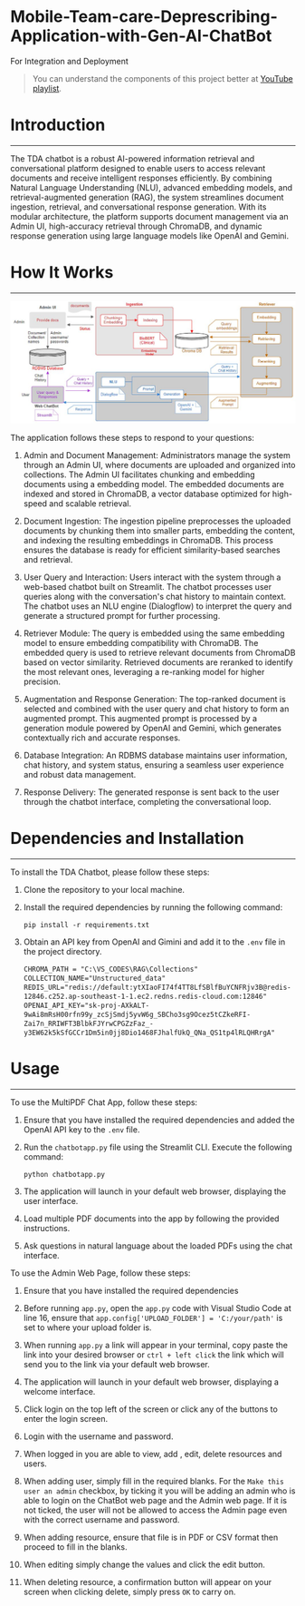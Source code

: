 # Mobile-Team-care-Deprescribing-Application-with-Gen-AI-ChatBot
For Integration and Deployment

> You can understand the components of this project better at [YouTube playlist](https://www.youtube.com/watch?v=T-D1OfcDW1M&list=PLEJnINKHyZIBZZxkSNafHQMDdg5Lf3O3W&pp=gAQB).

# Introduction
------------
The TDA chatbot is a robust AI-powered information retrieval and conversational platform designed to enable users to access relevant documents and receive intelligent responses efficiently. By combining Natural Language Understanding (NLU), advanced embedding models, and retrieval-augmented generation (RAG), the system streamlines document ingestion, retrieval, and conversational response generation. With its modular architecture, the platform supports document management via an Admin UI, high-accuracy retrieval through ChromaDB, and dynamic response generation using large language models like OpenAI and Gemini.

# How It Works
------------

![System Architecture Diagram](./Sys_Arc/Sys_Arc.jpg)

The application follows these steps to respond to your questions:

1. Admin and Document Management: Administrators manage the system through an Admin UI, where documents are uploaded and organized into collections. The Admin UI facilitates chunking and embedding documents using a embedding model.
The embedded documents are indexed and stored in ChromaDB, a vector database optimized for high-speed and scalable retrieval.

2. Document Ingestion: The ingestion pipeline preprocesses the uploaded documents by chunking them into smaller parts, embedding the content, and indexing the resulting embeddings in ChromaDB.
This process ensures the database is ready for efficient similarity-based searches and retrieval.

3. User Query and Interaction: Users interact with the system through a web-based chatbot built on Streamlit. The chatbot processes user queries along with the conversation's chat history to maintain context.
The chatbot uses an NLU engine (Dialogflow) to interpret the query and generate a structured prompt for further processing.

4. Retriever Module: The query is embedded using the same embedding model to ensure embedding compatibility with ChromaDB.
The embedded query is used to retrieve relevant documents from ChromaDB based on vector similarity.
Retrieved documents are reranked to identify the most relevant ones, leveraging a re-ranking model for higher precision.

5. Augmentation and Response Generation: The top-ranked document is selected and combined with the user query and chat history to form an augmented prompt.
This augmented prompt is processed by a generation module powered by OpenAI and Gemini, which generates contextually rich and accurate responses.

6. Database Integration: An RDBMS database maintains user information, chat history, and system status, ensuring a seamless user experience and robust data management.

7. Response Delivery: The generated response is sent back to the user through the chatbot interface, completing the conversational loop.

# Dependencies and Installation
----------------------------
To install the TDA Chatbot, please follow these steps:

1. Clone the repository to your local machine.

2. Install the required dependencies by running the following command:
   ```
   pip install -r requirements.txt
   ```

3. Obtain an API key from OpenAI and Gimini and add it to the `.env` file in the project directory.
   ```
   CHROMA_PATH = "C:\VS_CODES\RAG\Collections"
   COLLECTION_NAME="Unstructured_data"
   REDIS_URL="redis://default:ytXIaoFI74f4TT8LfSBlfBuYCNFRjv3B@redis-12846.c252.ap-southeast-1-1.ec2.redns.redis-cloud.com:12846"
   OPENAI_API_KEY="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"
   ```

# Usage
-----
To use the MultiPDF Chat App, follow these steps:

1. Ensure that you have installed the required dependencies and added the OpenAI API key to the `.env` file.

2. Run the `chatbotapp.py` file using the Streamlit CLI. Execute the following command:
   ```
   python chatbotapp.py
   ```

3. The application will launch in your default web browser, displaying the user interface.

4. Load multiple PDF documents into the app by following the provided instructions.

5. Ask questions in natural language about the loaded PDFs using the chat interface.


To use the Admin Web Page, follow these steps:

1. Ensure that you have installed the required dependencies

2. Before running `app.py`, open the `app.py` code with Visual Studio Code at line 16, ensure that `app.config['UPLOAD_FOLDER'] = 'C:/your/path'` is set to where your upload folder is.

3. When running `app.py` a link will appear in your terminal, copy paste the link into your desired browser or `ctrl + left click` the link which will send you to the link via your default web browser.

4. The application will launch in your default web browser, displaying a welcome interface.

5. Click login on the top left of the screen or click any of the buttons to enter the login screen.

6. Login with the username and password.

7. When logged in you are able to view, add , edit, delete resources and users.

8. When adding user, simply fill in the required blanks. For the `Make this user an admin` checkbox, by ticking it you 
   will be adding an admin who is able to login on the ChatBot web page and the Admin web page. If it is not ticked, 
   the user will not be allowed to access the Admin page even with the correct username and password.

9. When adding resource, ensure that file is in PDF or CSV format then proceed to fill in the blanks.

10. When editing simply change the values and click the edit button.

11. When deleting resource, a confirmation button will appear on your screen when clicking delete, simply press `OK` to carry on.

